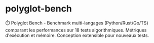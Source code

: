 # polyglot-bench
⏱️ Polyglot Bench - Benchmark multi-langages (Python/Rust/Go/TS) comparant les performances sur 18 tests algorithmiques. Métriques d'exécution et mémoire. Conception extensible pour nouveaux tests.
